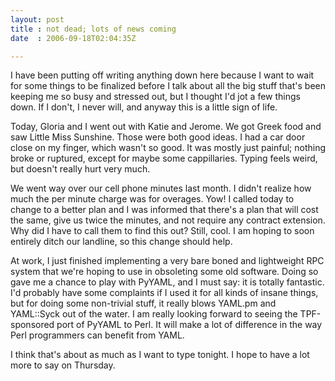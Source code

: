 ```yaml
---
layout: post
title : not dead; lots of news coming
date  : 2006-09-18T02:04:35Z

---
```

I have been putting off writing anything down here because I want to wait for some things to be finalized before I talk about all the big stuff that's been keeping me so busy and stressed out, but I thought I'd jot a few things down. If I don't, I never will, and anyway this is a little sign of life.

Today, Gloria and I went out with Katie and Jerome.  We got Greek food and saw Little Miss Sunshine.  Those were both good ideas.  I had a car door close on my finger, which wasn't so good.  It was mostly just painful; nothing broke or ruptured, except for maybe some cappillaries.  Typing feels weird, but doesn't really hurt very much.

We went way over our cell phone minutes last month.  I didn't realize how much the per minute charge was for overages.  Yow!  I called today to change to a better plan and I was informed that there's a plan that will cost the same, give us twice the minutes, and not require any contract extension.  Why did I have to call them to find this out?  Still, cool.  I am hoping to soon entirely ditch our landline, so this change should help.

At work, I just finished implementing a very bare boned and lightweight RPC system that we're hoping to use in obsoleting some old software.  Doing so gave me a chance to play with PyYAML, and I must say: it is totally fantastic.  I'd probably have some complaints if I used it for all kinds of insane things, but for doing some non-trivial stuff, it really blows YAML.pm and YAML::Syck out of the water.  I am really looking forward to seeing the TPF-sponsored port of PyYAML to Perl.  It will make a lot of difference in the way Perl programmers can benefit from YAML.

I think that's about as much as I want to type tonight.  I hope to have a lot more to say on Thursday.
